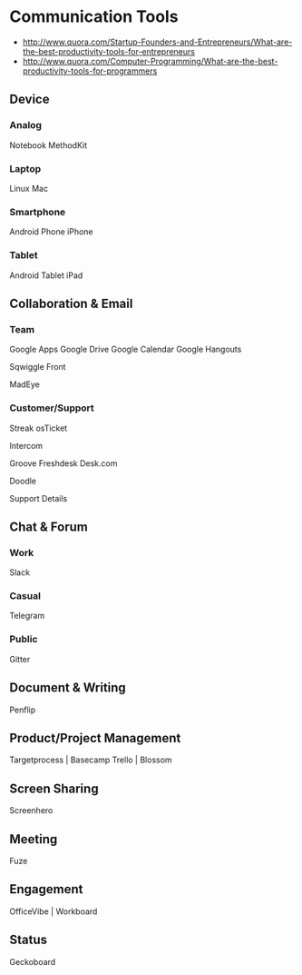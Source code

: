 Communication Tools
===================

- http://www.quora.com/Startup-Founders-and-Entrepreneurs/What-are-the-best-productivity-tools-for-entrepreneurs
- http://www.quora.com/Computer-Programming/What-are-the-best-productivity-tools-for-programmers

Device
------

### Analog

Notebook
MethodKit

### Laptop

Linux
Mac

### Smartphone

Android Phone
iPhone

### Tablet

Android Tablet
iPad

Collaboration & Email
---------------------

### Team

Google Apps
Google Drive
Google Calendar
Google Hangouts

Sqwiggle
Front

MadEye

### Customer/Support

Streak
osTicket

Intercom

Groove
Freshdesk
Desk.com

Doodle

Support Details

Chat & Forum
------------

### Work

Slack

### Casual

Telegram

### Public

Gitter

Document & Writing
------------------

Penflip

Product/Project Management
--------------------------

Targetprocess | Basecamp
Trello | Blossom

Screen Sharing
--------------

Screenhero

Meeting
-------

Fuze

Engagement
----------

OfficeVibe | Workboard

Status
------

Geckoboard

